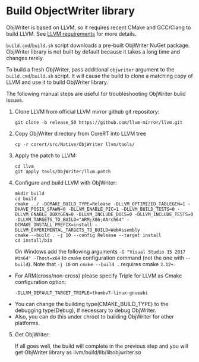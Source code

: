 # Build ObjectWriter library #

ObjWriter is based on LLVM, so it requires recent CMake and GCC/Clang to build LLVM.
See [LLVM requirements](http://llvm.org/docs/GettingStarted.html#requirements) for more details.

`build.cmd`/`build.sh` script downloads a pre-built ObjWriter NuGet package. ObjWriter library is not built by default because
it takes a long time and changes rarely.

To build a fresh ObjWriter, pass additional `objwriter` argument to the `build.cmd`/`build.sh` script. It will cause the build to clone
a matching copy of LLVM and use it to build ObjWriter library.

The following manual steps are useful for troubleshooting ObjWriter build issues.

1. Clone LLVM from official LLVM mirror github git repository:

    ```
    git clone -b release_50 https://github.com/llvm-mirror/llvm.git
    ```

2. Copy ObjWriter directory from CoreRT into LLVM tree

    ```
    cp -r corert/src/Native/ObjWriter llvm/tools/
    ```

3. Apply the patch to LLVM:

    ```
    cd llvm
    git apply tools/ObjWriter/llvm.patch
    ```

4. Configure and build LLVM with ObjWriter:

    ```
    mkdir build
    cd build
    cmake ../ -DCMAKE_BUILD_TYPE=Release -DLLVM_OPTIMIZED_TABLEGEN=1 -DHAVE_POSIX_SPAWN=0 -DLLVM_ENABLE_PIC=1 -DLLVM_BUILD_TESTS=0 -DLLVM_ENABLE_DOXYGEN=0 -DLLVM_INCLUDE_DOCS=0 -DLLVM_INCLUDE_TESTS=0 -DLLVM_TARGETS_TO_BUILD="ARM;X86;AArch64" -DCMAKE_INSTALL_PREFIX=install -DLLVM_EXPERIMENTAL_TARGETS_TO_BUILD=WebAssembly
    cmake --build . -j 10 --config Release --target install
    cd install/bin
    ```
    On Windows add the following arguments `-G "Visual Studio 15 2017 Win64" -Thost=x64` to `cmake` configuration command (not the one with `--build`).
    Note that `-j 10` on `cmake --build .` requires cmake `3.12+`.

* For ARM(cross/non-cross) please specify Triple for LLVM as Cmake configuration option:
    ```
    -DLLVM_DEFAULT_TARGET_TRIPLE=thumbv7-linux-gnueabi
    ```
* You can change the building type(CMAKE_BUILD_TYPE) to the debugging type(Debug), if necessary to debug ObjWriter.
* Also, you can do this under chroot to building ObjWriter for other platforms.

5. Get ObjWriter:

   If all goes well, the build will complete in the previous step and you will get ObjWriter library as llvm/build/lib/libobjwriter.so
